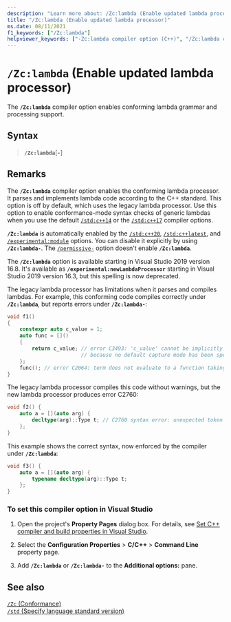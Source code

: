 ```yaml
---
description: "Learn more about: /Zc:lambda (Enable updated lambda processor)"
title: "/Zc:lambda (Enable updated lambda processor)"
ms.date: 08/11/2021
f1_keywords: ["/Zc:lambda"]
helpviewer_keywords: ["-Zc:lambda compiler option (C++)", "/Zc:lambda compiler option (C++)"]
---
```

# `/Zc:lambda` (Enable updated lambda processor)

The **`/Zc:lambda`** compiler option enables conforming lambda grammar and processing support.

## Syntax

> **`/Zc:lambda`**[**`-`**]

## Remarks

The **`/Zc:lambda`** compiler option enables the conforming lambda processor. It parses and implements lambda code according to the C++ standard. This option is off by default, which uses the legacy lambda processor. Use this option to enable conformance-mode syntax checks of generic lambdas when you use the default [`/std:c++14`](std-specify-language-standard-version.md) or the [`/std:c++17`](std-specify-language-standard-version.md) compiler options.

**`/Zc:lambda`** is automatically enabled by the [`/std:c++20`](std-specify-language-standard-version.md), [`/std:c++latest`](std-specify-language-standard-version.md), and [`/experimental:module`](experimental-module.md) options. You can disable it explicitly by using **`/Zc:lambda-`**. The [`/permissive-`](permissive-standards-conformance.md) option doesn't enable **`/Zc:lambda`**.

The **`/Zc:lambda`** option is available starting in Visual Studio 2019 version 16.8. It's available as **`/experimental:newLambdaProcessor`** starting in Visual Studio 2019 version 16.3, but this spelling is now deprecated.

The legacy lambda processor has limitations when it parses and compiles lambdas. For example, this conforming code compiles correctly under **`/Zc:lambda`**, but reports errors under **`/Zc:lambda-`**:

```cpp
void f1() 
{
    constexpr auto c_value = 1;
    auto func = []()
    {
        return c_value; // error C3493: 'c_value' cannot be implicitly captured
                        // because no default capture mode has been specified
    };
    func(); // error C2064: term does not evaluate to a function taking 0 arguments
}
```

The legacy lambda processor compiles this code without warnings, but the new lambda processor produces error C2760:

```cpp
void f2() {
    auto a = [](auto arg) {
        decltype(arg)::Type t; // C2760 syntax error: unexpected token 'identifier', expected ';'
    };
}
```

This example shows the correct syntax, now enforced by the compiler under **`/Zc:lambda`**:

```cpp
void f3() {
    auto a = [](auto arg) {
        typename decltype(arg)::Type t;
    };
}
```

### To set this compiler option in Visual Studio

1. Open the project's **Property Pages** dialog box. For details, see [Set C++ compiler and build properties in Visual Studio](../working-with-project-properties.md).

1. Select the **Configuration Properties** > **C/C++** > **Command Line** property page.

1. Add **`/Zc:lambda`** or **`/Zc:lambda-`** to the **Additional options:** pane.

## See also

[`/Zc` (Conformance)](zc-conformance.md)\
[`/std` (Specify language standard version)](std-specify-language-standard-version.md)
